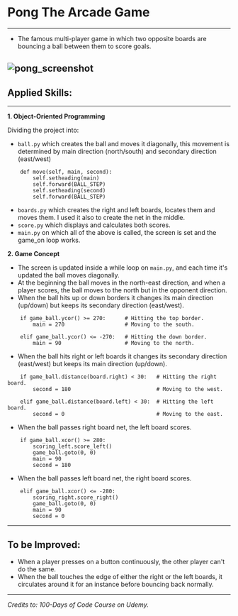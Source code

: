 # Pong The Arcade Game

---

- The famous multi-player game in which two opposite boards are bouncing a ball between them to score goals.

![pong_screenshot](https://github.com/Abdelrahman-Elsaudy/Pong-Arcade-Game/assets/158151388/f4f0b2e1-aa7b-4df1-a66d-2f2468a64bb2)
---

## Applied Skills:

---

**1. Object-Oriented Programming**

Dividing the project into:
- `ball.py` which creates the ball and moves it diagonally, this movement is determined by main direction (north/south) and secondary direction (east/west)
```
    def move(self, main, second):
        self.setheading(main)
        self.forward(BALL_STEP)
        self.setheading(second)
        self.forward(BALL_STEP)
```
- `boards.py` which creates the right and left boards, locates them and moves them. I used it also to create the net in the middle.
- `score.py` which displays and calculates both scores.
- `main.py` on which all of the above is called, the screen is set and the game_on loop works.


**2. Game Concept**

- The screen is updated inside a while loop on `main.py`, and each time it's updated the ball moves diagonally.
- At the beginning the ball moves in the north-east direction, and when a player scores, the ball moves to the north but in the opponent direction.
- When the ball hits up or down borders it changes its main direction (up/down) but keeps its secondary direction (east/west).
```
    if game_ball.ycor() >= 270:      # Hitting the top border.
        main = 270                   # Moving to the south.
    
    elif game_ball.ycor() <= -270:   # Hitting the down border.
        main = 90                    # Moving to the north.
```

- When the ball hits right or left boards it changes its secondary direction (east/west) but keeps its main direction (up/down).
```    
    if game_ball.distance(board.right) < 30:   # Hitting the right board.
        second = 180                           # Moving to the west.

    elif game_ball.distance(board.left) < 30:  # Hitting the left board.
        second = 0                             # Moving to the east.
```
- When the ball passes right board net, the left board scores.
```    
    if game_ball.xcor() >= 280:
        scoring_left.score_left()
        game_ball.goto(0, 0)
        main = 90
        second = 180
```
- When the ball passes left board net, the right board scores.
```    
    elif game_ball.xcor() <= -280:
        scoring_right.score_right()
        game_ball.goto(0, 0)
        main = 90
        second = 0
```

---
## To be Improved:
- When a player presses on a button continuously, the other player can't do the same.
- When the ball touches the edge of either the right or the left boards, it circulates around it for an instance before bouncing back normally.

---

_Credits to: 100-Days of Code Course on Udemy._